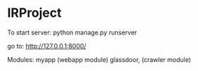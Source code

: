 # IRProject

To start server:
python manage.py runserver

go to: 
http://127.0.0.1:8000/

Modules:
myapp  (webapp module)
glassdoor,  (crawler module)

